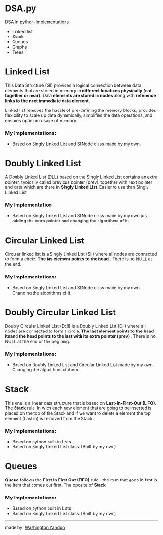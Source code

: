 # DSA.py

DSA In python-Implementations

-   Linked list
-   Stack
-   Queues
-   Graphs
-   Trees

# Linked List

This Data Structure (Sll) provides a logical connection between data elements that are stored in memory in **different locations physically (not together or near)**. Data **elements are stored in nodes** along with **reference links to the next immediate data element**.

Linked list removes the hassle of pre-defining the memory blocks, provides flexibility to scale up data dynamically, simplifies the data operations, and ensures optimum usage of memory.

### My Implementations:

-   Based on Singly Linked List and SllNode class made by my own.

# Doubly Linked List

A Doubly Linked List (DLL) based on the Singly Linked List contains an extra pointer, typically called previous pointer (prev), together with next pointer and data which are there in **Singly Linked List**. Easier to use than Singly Linked List

### My Implementation

-   Based on Singly Linked List and SllNode class made by my own just adding the extra pointer and changing the algorithms of it.

# Circular Linked List

Circular linked list is a Singly Linked List (Sll) where all nodes are connected to form a circle.
**The las element points to the head** . There is no NULL at the end.

### My Implementations:

-   Based on Singly Linked List and SllNode class made by my own. Changing the algorithms of it.

# Doubly Circular Linked List

Doubly Circular Linked List (Dcll) is a Doubly Linked List (Dll) where all nodes are connected to form a circle. **The last element points to the head itsand the head points to the last with its extra pointer (prev)** . There is no NULL at the end or the begining.

### My Implementations:

-   Based on Doubly Linked List and Circular Linked List made by my own. Changing the algorithms of them.

# Stack

This one is a linear data structure that is based on **Last-In-First-Out (LIFO)**.
The **Stack** rule. In wich each new element that are going to be inserted is placed on the top of the Stack and if we want to delete a element the top element (Last in) is removed
from the Stack.

### My Implementations:

-   Based on python built in Lists
-   Based on Singly Linked List class. (Built by my own)

# Queues

**Queue** follows the **First In First Out (FIFO)** rule - the item that goes in first is the item that comes out first. The oposite of **Stack**

### My Implementations:

-   Based on python built in Lists
-   Based on Singly Linked List class. (Built by my own)

---

made by: [Washington Yandun](https://github.com/WashingtonYandun)
